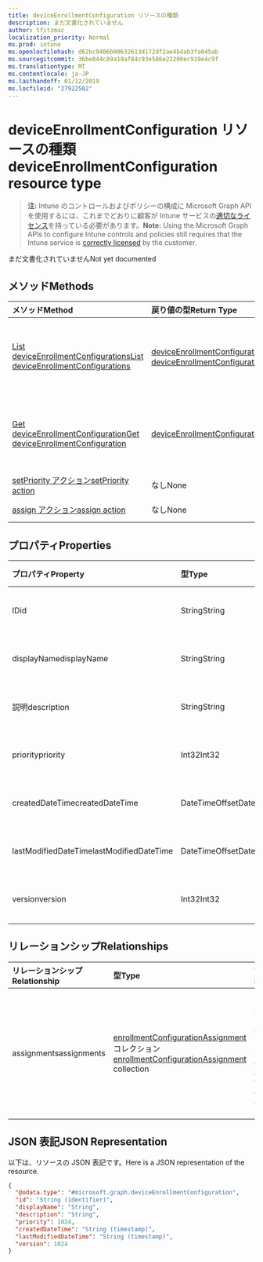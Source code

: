 ```yaml
---
title: deviceEnrollmentConfiguration リソースの種類
description: まだ文書化されていません
author: tfitzmac
localization_priority: Normal
ms.prod: intune
ms.openlocfilehash: d62bc9406b00632613d172df2ae4b4ab3fa045ab
ms.sourcegitcommit: 36be044c89a19af84c93e586e22200ec919e4c9f
ms.translationtype: MT
ms.contentlocale: ja-JP
ms.lasthandoff: 01/12/2019
ms.locfileid: "27922502"
---
```

# <a name="deviceenrollmentconfiguration-resource-type"></a><span data-ttu-id="361da-103">deviceEnrollmentConfiguration リソースの種類</span><span class="sxs-lookup"><span data-stu-id="361da-103">deviceEnrollmentConfiguration resource type</span></span>

> <span data-ttu-id="361da-104">**注:** Intune のコントロールおよびポリシーの構成に Microsoft Graph API を使用するには、これまでどおりに顧客が Intune サービスの[適切なライセンス](https://go.microsoft.com/fwlink/?linkid=839381)を持っている必要があります。</span><span class="sxs-lookup"><span data-stu-id="361da-104">**Note:** Using the Microsoft Graph APIs to configure Intune controls and policies still requires that the Intune service is [correctly licensed](https://go.microsoft.com/fwlink/?linkid=839381) by the customer.</span></span>

<span data-ttu-id="361da-105">まだ文書化されていません</span><span class="sxs-lookup"><span data-stu-id="361da-105">Not yet documented</span></span>
## <a name="methods"></a><span data-ttu-id="361da-106">メソッド</span><span class="sxs-lookup"><span data-stu-id="361da-106">Methods</span></span>
|<span data-ttu-id="361da-107">メソッド</span><span class="sxs-lookup"><span data-stu-id="361da-107">Method</span></span>|<span data-ttu-id="361da-108">戻り値の型</span><span class="sxs-lookup"><span data-stu-id="361da-108">Return Type</span></span>|<span data-ttu-id="361da-109">説明</span><span class="sxs-lookup"><span data-stu-id="361da-109">Description</span></span>|
|:---|:---|:---|
|[<span data-ttu-id="361da-110">List deviceEnrollmentConfigurations</span><span class="sxs-lookup"><span data-stu-id="361da-110">List deviceEnrollmentConfigurations</span></span>](../api/intune-onboarding-deviceenrollmentconfiguration-list.md)|<span data-ttu-id="361da-111">[deviceEnrollmentConfiguration](../resources/intune-onboarding-deviceenrollmentconfiguration.md) コレクション</span><span class="sxs-lookup"><span data-stu-id="361da-111">[deviceEnrollmentConfiguration](../resources/intune-onboarding-deviceenrollmentconfiguration.md) collection</span></span>|<span data-ttu-id="361da-112">[deviceEnrollmentConfiguration](../resources/intune-onboarding-deviceenrollmentconfiguration.md) オブジェクトのプロパティとリレーションシップをリストします。</span><span class="sxs-lookup"><span data-stu-id="361da-112">List properties and relationships of the [deviceEnrollmentConfiguration](../resources/intune-onboarding-deviceenrollmentconfiguration.md) objects.</span></span>|
|[<span data-ttu-id="361da-113">Get deviceEnrollmentConfiguration</span><span class="sxs-lookup"><span data-stu-id="361da-113">Get deviceEnrollmentConfiguration</span></span>](../api/intune-onboarding-deviceenrollmentconfiguration-get.md)|[<span data-ttu-id="361da-114">deviceEnrollmentConfiguration</span><span class="sxs-lookup"><span data-stu-id="361da-114">deviceEnrollmentConfiguration</span></span>](../resources/intune-onboarding-deviceenrollmentconfiguration.md)|<span data-ttu-id="361da-115">[deviceEnrollmentConfiguration](../resources/intune-onboarding-deviceenrollmentconfiguration.md) オブジェクトのプロパティとリレーションシップを読み取ります。</span><span class="sxs-lookup"><span data-stu-id="361da-115">Read properties and relationships of the [deviceEnrollmentConfiguration](../resources/intune-onboarding-deviceenrollmentconfiguration.md) object.</span></span>|
|[<span data-ttu-id="361da-116">setPriority アクション</span><span class="sxs-lookup"><span data-stu-id="361da-116">setPriority action</span></span>](../api/intune-onboarding-deviceenrollmentconfiguration-setpriority.md)|<span data-ttu-id="361da-117">なし</span><span class="sxs-lookup"><span data-stu-id="361da-117">None</span></span>|<span data-ttu-id="361da-118">まだ文書化されていません</span><span class="sxs-lookup"><span data-stu-id="361da-118">Not yet documented</span></span>|
|[<span data-ttu-id="361da-119">assign アクション</span><span class="sxs-lookup"><span data-stu-id="361da-119">assign action</span></span>](../api/intune-onboarding-deviceenrollmentconfiguration-assign.md)|<span data-ttu-id="361da-120">なし</span><span class="sxs-lookup"><span data-stu-id="361da-120">None</span></span>|<span data-ttu-id="361da-121">まだ文書化されていません</span><span class="sxs-lookup"><span data-stu-id="361da-121">Not yet documented</span></span>|

## <a name="properties"></a><span data-ttu-id="361da-122">プロパティ</span><span class="sxs-lookup"><span data-stu-id="361da-122">Properties</span></span>
|<span data-ttu-id="361da-123">プロパティ</span><span class="sxs-lookup"><span data-stu-id="361da-123">Property</span></span>|<span data-ttu-id="361da-124">型</span><span class="sxs-lookup"><span data-stu-id="361da-124">Type</span></span>|<span data-ttu-id="361da-125">説明</span><span class="sxs-lookup"><span data-stu-id="361da-125">Description</span></span>|
|:---|:---|:---|
|<span data-ttu-id="361da-126">ID</span><span class="sxs-lookup"><span data-stu-id="361da-126">id</span></span>|<span data-ttu-id="361da-127">String</span><span class="sxs-lookup"><span data-stu-id="361da-127">String</span></span>|<span data-ttu-id="361da-128">まだ文書化されていません</span><span class="sxs-lookup"><span data-stu-id="361da-128">Not yet documented</span></span>|
|<span data-ttu-id="361da-129">displayName</span><span class="sxs-lookup"><span data-stu-id="361da-129">displayName</span></span>|<span data-ttu-id="361da-130">String</span><span class="sxs-lookup"><span data-stu-id="361da-130">String</span></span>|<span data-ttu-id="361da-131">まだ文書化されていません</span><span class="sxs-lookup"><span data-stu-id="361da-131">Not yet documented</span></span>|
|<span data-ttu-id="361da-132">説明</span><span class="sxs-lookup"><span data-stu-id="361da-132">description</span></span>|<span data-ttu-id="361da-133">String</span><span class="sxs-lookup"><span data-stu-id="361da-133">String</span></span>|<span data-ttu-id="361da-134">まだ文書化されていません</span><span class="sxs-lookup"><span data-stu-id="361da-134">Not yet documented</span></span>|
|<span data-ttu-id="361da-135">priority</span><span class="sxs-lookup"><span data-stu-id="361da-135">priority</span></span>|<span data-ttu-id="361da-136">Int32</span><span class="sxs-lookup"><span data-stu-id="361da-136">Int32</span></span>|<span data-ttu-id="361da-137">まだ文書化されていません</span><span class="sxs-lookup"><span data-stu-id="361da-137">Not yet documented</span></span>|
|<span data-ttu-id="361da-138">createdDateTime</span><span class="sxs-lookup"><span data-stu-id="361da-138">createdDateTime</span></span>|<span data-ttu-id="361da-139">DateTimeOffset</span><span class="sxs-lookup"><span data-stu-id="361da-139">DateTimeOffset</span></span>|<span data-ttu-id="361da-140">まだ文書化されていません</span><span class="sxs-lookup"><span data-stu-id="361da-140">Not yet documented</span></span>|
|<span data-ttu-id="361da-141">lastModifiedDateTime</span><span class="sxs-lookup"><span data-stu-id="361da-141">lastModifiedDateTime</span></span>|<span data-ttu-id="361da-142">DateTimeOffset</span><span class="sxs-lookup"><span data-stu-id="361da-142">DateTimeOffset</span></span>|<span data-ttu-id="361da-143">まだ文書化されていません</span><span class="sxs-lookup"><span data-stu-id="361da-143">Not yet documented</span></span>|
|<span data-ttu-id="361da-144">version</span><span class="sxs-lookup"><span data-stu-id="361da-144">version</span></span>|<span data-ttu-id="361da-145">Int32</span><span class="sxs-lookup"><span data-stu-id="361da-145">Int32</span></span>|<span data-ttu-id="361da-146">まだ文書化されていません</span><span class="sxs-lookup"><span data-stu-id="361da-146">Not yet documented</span></span>|

## <a name="relationships"></a><span data-ttu-id="361da-147">リレーションシップ</span><span class="sxs-lookup"><span data-stu-id="361da-147">Relationships</span></span>
|<span data-ttu-id="361da-148">リレーションシップ</span><span class="sxs-lookup"><span data-stu-id="361da-148">Relationship</span></span>|<span data-ttu-id="361da-149">型</span><span class="sxs-lookup"><span data-stu-id="361da-149">Type</span></span>|<span data-ttu-id="361da-150">説明</span><span class="sxs-lookup"><span data-stu-id="361da-150">Description</span></span>|
|:---|:---|:---|
|<span data-ttu-id="361da-151">assignments</span><span class="sxs-lookup"><span data-stu-id="361da-151">assignments</span></span>|<span data-ttu-id="361da-152">[enrollmentConfigurationAssignment](../resources/intune-onboarding-enrollmentconfigurationassignment.md) コレクション</span><span class="sxs-lookup"><span data-stu-id="361da-152">[enrollmentConfigurationAssignment](../resources/intune-onboarding-enrollmentconfigurationassignment.md) collection</span></span>|<span data-ttu-id="361da-153">デバイスの構成プロファイルのグループ割り当てのリストです。</span><span class="sxs-lookup"><span data-stu-id="361da-153">The list of group assignments for the device configuration profile.</span></span>|

## <a name="json-representation"></a><span data-ttu-id="361da-154">JSON 表記</span><span class="sxs-lookup"><span data-stu-id="361da-154">JSON Representation</span></span>
<span data-ttu-id="361da-155">以下は、リソースの JSON 表記です。</span><span class="sxs-lookup"><span data-stu-id="361da-155">Here is a JSON representation of the resource.</span></span>
<!-- {
  "blockType": "resource",
  "keyProperty": "id",
  "@odata.type": "microsoft.graph.deviceEnrollmentConfiguration"
}
-->
``` json
{
  "@odata.type": "#microsoft.graph.deviceEnrollmentConfiguration",
  "id": "String (identifier)",
  "displayName": "String",
  "description": "String",
  "priority": 1024,
  "createdDateTime": "String (timestamp)",
  "lastModifiedDateTime": "String (timestamp)",
  "version": 1024
}
```



